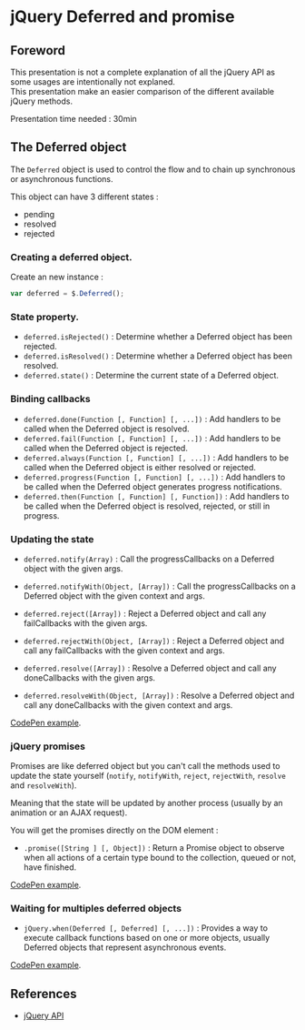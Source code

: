 # jQuery Deferred and promise

## Foreword

This presentation is not a complete explanation of all the jQuery API as some usages are intentionally not explaned.  
This presentation make an easier comparison of the different available jQuery methods.

Presentation time needed : 30min

## The Deferred object

The `Deferred` object is used to control the flow and to chain up synchronous or asynchronous functions.

This object can have 3 different states :
* pending
* resolved
* rejected

### Creating a deferred object.

Create an new instance :
```JavaScript
var deferred = $.Deferred();
```

### State property.

* `deferred.isRejected()` : Determine whether a Deferred object has been rejected.
* `deferred.isResolved()` : Determine whether a Deferred object has been resolved.
* `deferred.state()` : Determine the current state of a Deferred object.

### Binding callbacks

* `deferred.done(Function [, Function] [, ...])` : Add handlers to be called when the Deferred object is resolved.
* `deferred.fail(Function [, Function] [, ...])` : Add handlers to be called when the Deferred object is rejected.
* `deferred.always(Function [, Function] [, ...])` : Add handlers to be called when the Deferred object is either resolved or rejected.
* `deferred.progress(Function [, Function] [, ...])` : Add handlers to be called when the Deferred object generates progress notifications.
* `deferred.then(Function [, Function] [, Function])` : Add handlers to be called when the Deferred object is resolved, rejected, or still in progress.

### Updating the state

* `deferred.notify(Array)` : Call the progressCallbacks on a Deferred object with the given args.
* `deferred.notifyWith(Object, [Array])` : Call the progressCallbacks on a Deferred object with the given context and args.

* `deferred.reject([Array])` : Reject a Deferred object and call any failCallbacks with the given args.
* `deferred.rejectWith(Object, [Array])` : Reject a Deferred object and call any failCallbacks with the given context and args.

* `deferred.resolve([Array])` : Resolve a Deferred object and call any doneCallbacks with the given args.
* `deferred.resolveWith(Object, [Array])` : Resolve a Deferred object and call any doneCallbacks with the given context and args.

[CodePen example](http://codepen.io/tonai/pen/eNaLpe).

### jQuery promises

Promises are like deferred object but you can't call the methods used to update the state yourself (`notify`, `notifyWith`, `reject`, `rejectWith`, `resolve` and `resolveWith`).

Meaning that the state will be updated by another process (usually by an animation or an AJAX request).

You will get the promises directly on the DOM element :
* `.promise([String ] [, Object])` : Return a Promise object to observe when all actions of a certain type bound to the collection, queued or not, have finished.

[CodePen example](http://codepen.io/tonai/pen/vOwzaO).

### Waiting for multiples deferred objects

* `jQuery.when(Deferred [, Deferred] [, ...])` : Provides a way to execute callback functions based on one or more objects, usually Deferred objects that represent asynchronous events.

[CodePen example](http://codepen.io/tonai/pen/PqvdKZ).

## References

* [jQuery API](http://api.jquery.com/)
